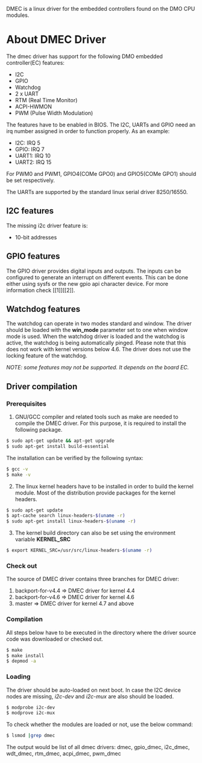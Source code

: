DMEC is a linux driver for the embedded controllers found on the DMO CPU
modules.

# About DMEC Driver

The dmec driver has support for the following DMO embedded controller(EC)
features:

- I2C
- GPIO
- Watchdog
- 2 x UART
- RTM (Real Time Monitor)
- ACPI-HWMON
- PWM (Pulse Width Modulation)

The features have to be enabled in BIOS. The I2C, UARTs and GPIO need an irq
number assigned in order to function properly. As an example: 

- I2C: IRQ 5
- GPIO: IRQ 7
- UART1: IRQ 10
- UART2: IRQ 15

For PWM0 and PWM1, GPIO4(COMe GPO0) and GPIO5(COMe GPO1) should be set 
respectively.

The UARTs are supported by the standard linux serial driver 8250/16550.

## I2C features
The missing i2c driver feature is:

- 10-bit addresses

## GPIO features

The GPIO driver provides digital inputs and outputs. The inputs can be
configured to generate an interrupt on different events. This can be
done either using sysfs or the new gpio api character device. For more
information check [[1]][[2]].

## Watchdog features

The watchdog can operate in two modes standard and window. The driver should be
loaded with the **win_mode** parameter set to one when window mode is used.
When the watchdog driver is loaded and the watchdog is active, the watchdog is
being automatically pinged. Please note that this does not work with kernel
versions below 4.6. The driver does not use the locking feature of the watchdog.

*NOTE: some features may not be supported. It depends on the board EC.*

## Driver compilation

### Prerequisites

1. GNU/GCC compiler and related tools such as make are needed to compile the DMEC 
driver. For this purpose, it is required to install the following package.

~~~bash
$ sudo apt-get update && apt-get upgrade
$ sudo apt-get install build-essential
~~~
The installation can be verified by the following syntax:

~~~bash
$ gcc -v
$ make -v
~~~

2. The linux kernel headers have to be installed in order to build the kernel
module. Most of the distribution provide packages for the kernel headers.

~~~bash
$ sudo apt-get update
$ apt-cache search linux-headers-$(uname -r)
$ sudo apt-get install linux-headers-$(uname -r)
~~~

3. The kernel build directory can also be set using the environment
variable **KERNEL_SRC**

~~~bash
$ export KERNEL_SRC=/usr/src/linux-headers-$(uname -r)
~~~
### Check out

The source of DMEC driver contains three branches for DMEC driver:

1. backport-for-v4.4  =>  DMEC driver for kernel 4.4
2. backport-for-v4.6  =>  DMEC driver for kernel 4.6
3. master	      =>  DMEC driver for kernel 4.7 and above

### Compilation

All steps below have to be executed in the directory where the driver source
code was downloaded or checked out.

~~~bash
$ make
$ make install
$ depmod -a
~~~

### Loading

The driver should be auto-loaded on next boot. In case the I2C device nodes are 
missing, *i2c-dev* and *i2c-mux* are also should be loaded.

~~~bash
$ modprobe i2c-dev
$ modprove i2c-mux
~~~
To check whether the modules are loaded or not, use the below command:

~~~bash
$ lsmod |grep dmec
~~~

The output would be list of all dmec drivers: dmec, gpio_dmec, i2c_dmec, wdt_dmec, 
rtm_dmec, acpi_dmec, pwm_dmec
